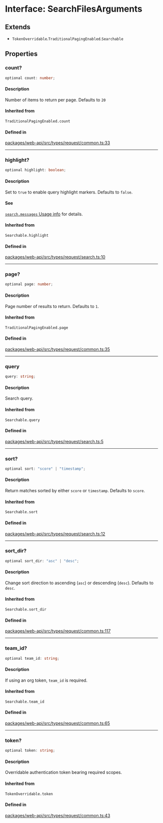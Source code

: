 # Interface: SearchFilesArguments

## Extends

- `TokenOverridable`.`TraditionalPagingEnabled`.`Searchable`

## Properties

### count?

```ts
optional count: number;
```

#### Description

Number of items to return per page. Defaults to `20`

#### Inherited from

`TraditionalPagingEnabled.count`

#### Defined in

[packages/web-api/src/types/request/common.ts:33](https://github.com/slackapi/node-slack-sdk/blob/7b348598b763c2b7545d1042b5f0429775cfa62c/packages/web-api/src/types/request/common.ts#L33)

***

### highlight?

```ts
optional highlight: boolean;
```

#### Description

Set to `true` to enable query highlight markers. Defaults to `false`.

#### See

[`search.messages` Usage info](https://api.slack.com/methods/search.messages#markdown) for details.

#### Inherited from

`Searchable.highlight`

#### Defined in

[packages/web-api/src/types/request/search.ts:10](https://github.com/slackapi/node-slack-sdk/blob/7b348598b763c2b7545d1042b5f0429775cfa62c/packages/web-api/src/types/request/search.ts#L10)

***

### page?

```ts
optional page: number;
```

#### Description

Page number of results to return. Defaults to `1`.

#### Inherited from

`TraditionalPagingEnabled.page`

#### Defined in

[packages/web-api/src/types/request/common.ts:35](https://github.com/slackapi/node-slack-sdk/blob/7b348598b763c2b7545d1042b5f0429775cfa62c/packages/web-api/src/types/request/common.ts#L35)

***

### query

```ts
query: string;
```

#### Description

Search query.

#### Inherited from

`Searchable.query`

#### Defined in

[packages/web-api/src/types/request/search.ts:5](https://github.com/slackapi/node-slack-sdk/blob/7b348598b763c2b7545d1042b5f0429775cfa62c/packages/web-api/src/types/request/search.ts#L5)

***

### sort?

```ts
optional sort: "score" | "timestamp";
```

#### Description

Return matches sorted by either `score` or `timestamp`. Defaults to `score`.

#### Inherited from

`Searchable.sort`

#### Defined in

[packages/web-api/src/types/request/search.ts:12](https://github.com/slackapi/node-slack-sdk/blob/7b348598b763c2b7545d1042b5f0429775cfa62c/packages/web-api/src/types/request/search.ts#L12)

***

### sort\_dir?

```ts
optional sort_dir: "asc" | "desc";
```

#### Description

Change sort direction to ascending (`asc`) or descending (`desc`). Defaults to `desc`.

#### Inherited from

`Searchable.sort_dir`

#### Defined in

[packages/web-api/src/types/request/common.ts:117](https://github.com/slackapi/node-slack-sdk/blob/7b348598b763c2b7545d1042b5f0429775cfa62c/packages/web-api/src/types/request/common.ts#L117)

***

### team\_id?

```ts
optional team_id: string;
```

#### Description

If using an org token, `team_id` is required.

#### Inherited from

`Searchable.team_id`

#### Defined in

[packages/web-api/src/types/request/common.ts:65](https://github.com/slackapi/node-slack-sdk/blob/7b348598b763c2b7545d1042b5f0429775cfa62c/packages/web-api/src/types/request/common.ts#L65)

***

### token?

```ts
optional token: string;
```

#### Description

Overridable authentication token bearing required scopes.

#### Inherited from

`TokenOverridable.token`

#### Defined in

[packages/web-api/src/types/request/common.ts:43](https://github.com/slackapi/node-slack-sdk/blob/7b348598b763c2b7545d1042b5f0429775cfa62c/packages/web-api/src/types/request/common.ts#L43)
